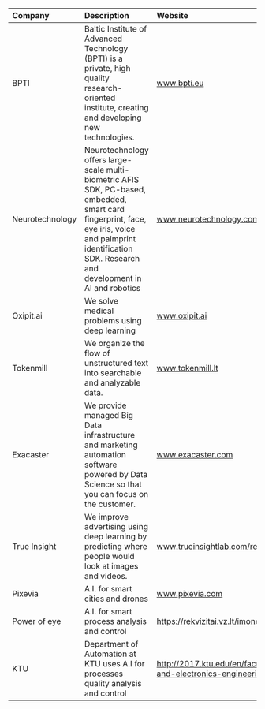 | Company | Description | Website |
| :--- | :--- | :--- |
| BPTI | Baltic Institute of Advanced Technology (BPTI) is a private, high quality research-oriented institute, creating and developing new technologies. | www.bpti.eu |
| Neurotechnology | Neurotechnology offers large-scale multi-biometric AFIS SDK, PC-based, embedded, smart card fingerprint, face, eye iris, voice and palmprint identification SDK. Research and development in AI and robotics | www.neurotechnology.com |
| Oxipit.ai | We solve medical problems using deep learning | www.oxipit.ai |
| Tokenmill | We organize the flow of unstructured text into searchable and analyzable data. | www.tokenmill.lt |
| Exacaster | We provide managed Big Data infrastructure and marketing automation software powered by Data Science so that you can focus on the customer. | www.exacaster.com |
| True Insight | We improve advertising using deep learning by predicting where people would look at images and videos. | www.trueinsightlab.com/real-eye/ |
| Pixevia | A.I. for smart cities and drones | www.pixevia.com |
| Power of eye | A.I. for smart process analysis and control | https://rekvizitai.vz.lt/imone/power_of_eye/ |
| KTU | Department of Automation at KTU uses A.I for processes quality analysis and control | http://2017.ktu.edu/en/faculty-electrical-and-electronics-engineering/research |
